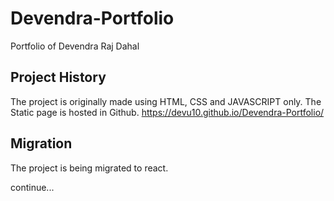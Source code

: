# Devendra-Portfolio
Portfolio of Devendra Raj Dahal

## Project History
The project is originally made using HTML, CSS and JAVASCRIPT only. The Static page is hosted in Github. 
https://devu10.github.io/Devendra-Portfolio/

## Migration
The project is being migrated to react.

continue...



